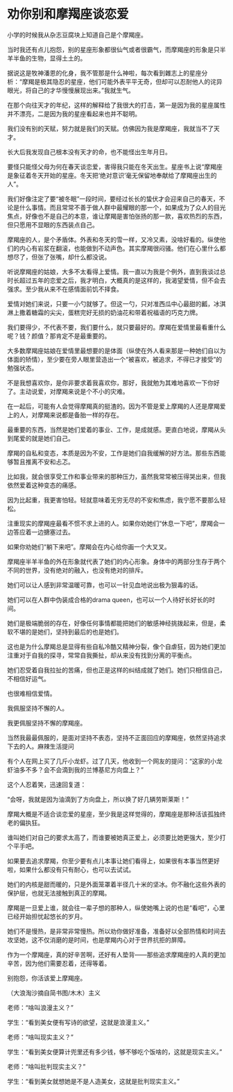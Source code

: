 # 劝你别和摩羯座谈恋爱

小学的时候我从杂志豆腐块上知道自己是个摩羯座。 

当时我还有点儿抱怨，别的星座形象都很仙气或者很霸气，而摩羯座的形象是只半羊半鱼的生物，显得土土的。 

据说这是牧神潘恩的化身，我不管那是什么神啦，每次看到雜志上的星座分析：“摩羯是极其隐忍的星座，他们可能外表平平无奇，但却可以忍耐他人的诧异眼光，将自己的才华慢慢展现出来。”我就生气。 

在那个向往天才的年纪，这样的解释给了我很大的打击，第一是因为我的星座属性并不漂亮，二是因为我的星座看起来也并不聪明。 

我们没有别的天赋，努力就是我们的天赋。仿佛因为我是摩羯座，我就当不了天才。 

长大后我发现自己根本没有天才的命，也不能怪出生年月日。 

要怪只能怪父母为何在春天谈恋爱，害得我只能在冬天出生。星座书上说“摩羯座是象征着冬天开始的星座。冬天把‘绝对意识’毫无保留地奉献给了摩羯座出生的人”。 

我们好像注定了要“被冬眠”一段时间，要经过长长的蛰伏才会迎来自己的春天，不论是什么事情。而且常常不善于做人群中最耀眼的那一个，如果成为了众人的目光焦点，好像也不是自己的本意，谁让摩羯是害怕张扬的那一款，喜欢热烈的东西，但只愿用不显眼的东西装点自己。 

摩羯座的人，是个矛盾体。外表和冬天的雪一样，又冷又素，没啥好看的。纵使他们的内心有岩浆在翻滚，也能做到不动声色。其实摩羯很闷骚。他们在心里什么都想尽了，但张了张嘴，却什么都没说。 

听说摩羯座的姑娘，大多不太看得上爱情。我一直以为我是个例外，直到我谈过总时长超过五年的恋爱之后，我才明白，大概真的是这样的，我渴望爱情，但不会去强求。至少我从来不在感情面前饥不择食。 

爱情对她们来说，只要一小勺就够了。但这一勺，只对准西瓜中心最甜的瓤，冰淇淋上撒着糖霜的尖尖，蛋糕完好无损的奶油花和带着祝福语的巧克力牌。 

我们要得少，不代表不要，我们要什么，就只要最好的。摩羯在爱情里最看重什么呢？钱？颜值？那肯定不是最重要的。 

大多数摩羯座姑娘在爱情里最想要的是体面（纵使在外人看来那是一种她们自以为体面的矫情），至少要在旁人眼里营造出一个“被喜欢，被追求，不得已才接受”的勉强状态。 

不是我想喜欢你，是你非要求着我喜欢你，那好，我就勉为其难地喜欢一下你好了。主动说爱，对摩羯来说是个不小的灾难。 

在一起后，可能有人会觉得摩羯真的挺渣的。因为不管是爱上摩羯的人还是摩羯爱上的人，对摩羯来说都是备胎一样的存在。 

最重要的东西，当然是她们爱着的事业、工作，是成就感。更直白地说，摩羯从头到尾爱的就是她们自己。 

摩羯的自私和变态，本质是因为不安，工作是她们自我缓解的好方法。那些东西能够暂且推离不安和忐忑。 

比如我，就会很享受工作和事业带来的那种压力，虽然我常常被压得哭出来，但我依然爱着这种变态的痛感。 

因为比起重，我更害怕轻。轻就意味着无穷无尽的不安和焦虑，我宁愿不要那么轻松。 

注重现实的摩羯座最看不惯不求上进的人。如果你劝她们“休息一下吧”，摩羯会一边答应着一边搪塞过去。 

如果你劝她们“躺下来吧”。摩羯会在内心给你画一个大叉叉。 

摩羯座半羊半鱼的外在形象就代表了她们的内心形象。身体中的两部分生存于两个不同的世界，没有绝对的融入，也没有绝对的排斥。 

她们可以让人感到非常温暖可靠，也可以一针见血地说出极为狠毒的话。 

她们可以在人群中伪装成合格的drama queen，也可以一个人待好长好长的时间。 

她们是极端脆弱的存在，好像任何事情都能把她们的敏感神经挑拨起来，但是，柔软不堪的是她们，坚持到最后的也是她们。 

这也是为什么摩羯总是显得有些自私冷酷又精神分裂，像个自虐狂，因为她们更加注重对于自我的探寻，常常自我撕扯，却从来没有找到分离的平衡点。 

她们忍受着自我拉扯的苦痛，但也正是这样的纠结成就了她们。她们只相信自己，不相信好运气。 

也很难相信爱情。 

我佩服坚持不懈的人。 

我更佩服坚持不懈的摩羯座。 

当然我最最佩服的，是面对坚持不表态，坚持不正面回应的摩羯座，依然坚持追求下去的人。麻辣生活提问 

有个人在网上买了几斤小龙虾。过了几天，他收到一个网友的提问：“这家的小龙虾油多不多？会不会滴到我的兰博基尼方向盘上？” 

这个人忍着笑，迅速回复道： 

“会呀，我就是因为油滴到了方向盘上，所以换了好几辆劳斯莱斯！” 

摩羯大概是不适合谈恋爱的星座，至少我是这样觉得的，摩羯座是那种活该孤独终老的偏执狂。 

谁叫她们对自己的要求太高了，而谁要被她真正爱上，必须要比她更强大，至少打个平手吧。 

如果要去追求摩羯，你至少要有点儿本事让她们看得上，如果很有本事当然更好啦，如果什么都没有只有耐心，也可以去试试。 

她们的内核是甜而暖的，只是外面笼罩着半径几十米的坚冰。你不融化这些外表的保护层，也就无法接触到真正的摩羯。 

摩羯是一旦爱上谁，就会往一辈子想的那种人，纵使她嘴上说的也是“看吧”，心里已经开始担忧起悠长的岁月。 

她们不是慢热，是非常非常慢热。所以劝你做好准备，准备好以全部热情和时间去攻坚她，这不仅消磨的是时间，也是摩羯内心对于世界抗拒的屏障。 

作为一个摩羯座，真的好辛苦啊，还好有人垫背——那些追求摩羯座的人真的更加辛苦，因为他们需要忍着，还得等着。 

别抱怨，你活该爱上摩羯座。 

（大浪淘沙摘自简书图/木木）主义 

老师：“啥叫浪漫主义？” 

学生：“看到美女便有写诗的欲望，这就是浪漫主义。” 

老师：“啥叫现实主义？” 

学生：“看到美女便算计兜里还有多少钱，够不够吃个饭啥的，这就是现实主义。” 

老师：“啥叫批判现实主义？” 

学生：“看到美女就想她是不是人造美女，这就是批判现实主义。”